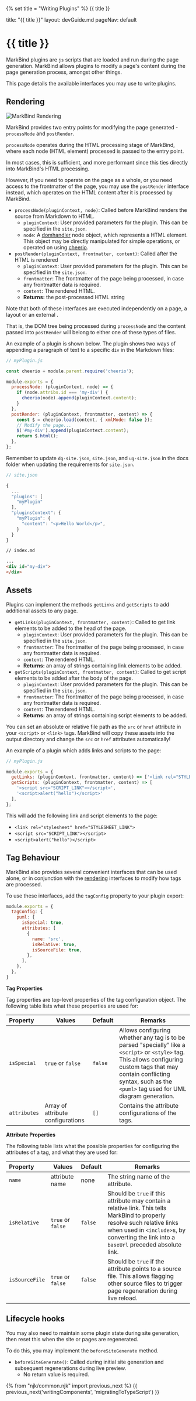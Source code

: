 {% set title = "Writing Plugins" %}
<span id="title" class="d-none">{{ title }}</span>

<frontmatter>
  title: "{{ title }}"
  layout: devGuide.md
  pageNav: default
</frontmatter>

# {{ title }}

MarkBind plugins are `js` scripts that are loaded and run during the page generation. MarkBind allows plugins to modify a page's content during the page generation process, amongst other things.

This page details the available interfaces you may use to write plugins.

## Rendering

![MarkBind Rendering]({{baseUrl}}/images/rendering.png)

MarkBind provides two entry points for modifying the page generated - `processNode` and `postRender`.

`processNode` operates during the HTML processing stage of MarkBind, where each node (HTML element) processed is passed
to the entry point.

In most cases, this is sufficient, and more performant since this ties directly into MarkBind's HTML processing.

However, if you need to operate on the page as a whole, or you need access to the frontmatter of the page, you may use the `postRender` interface instead, which operates on the HTML content after it is processed by MarkBind.

* `processNode(pluginContext, node)`: Called before MarkBind renders the source from Markdown to HTML.
  * `pluginContext`: User provided parameters for the plugin. This can be specified in the `site.json`.
  * `node`: A [domhandler](https://github.com/fb55/domhandler) node object, which represents a HTML element.
    This object may be directly manipulated for simple operations, or operated on using [cheerio](https://cheerio.js.org/).
* `postRender(pluginContext, frontmatter, content)`: Called after the HTML is rendered
  * `pluginContext`: User provided parameters for the plugin. This can be specified in the `site.json`.
  * `frontmatter`: The frontmatter of the page being processed, in case any frontmatter data is required.
  * `content`: The rendered HTML.
  * **Returns:** the post-processed HTML string

<box type="info">

Note that both of these interfaces are executed independently on a page, a layout or an
<popover>
<template slot="content">
Something referenced by a panel with a `src` attribute (`<panel src="...">`).
</template>
external
</popover>.

That is, the DOM tree being processed during `processNode` and the content passed into `postRender` will belong to either one of these types of files.
</box>

An example of a plugin is shown below. The plugin shows two ways of appending a paragraph of text to a specific `div` in the Markdown files:

```js
// myPlugin.js

const cheerio = module.parent.require('cheerio');

module.exports = {
  processNode: (pluginContext, node) => {
    if (node.attribs.id === 'my-div') {
      cheerio(node).append(pluginContext.content);
    }
  },
  postRender: (pluginContext, frontmatter, content) => {
    const $ = cheerio.load(content, { xmlMode: false });
    // Modify the page...
    $('#my-div').append(pluginContext.content);
    return $.html();
  },
};
```
<box type="warning">

Remember to update `dg-site.json`, `site.json`, and `ug-site.json` in the docs folder when updating the requirements for `site.json`.
</box>

```js
// site.json

{
  ...
  "plugins": [
    "myPlugin"
  ],
  "pluginsContext": {
    "myPlugin": {
      "content": "<p>Hello World</p>",
    }
  }
}
```

```md
// index.md

...
<div id="my-div">
</div>
```

## Assets

Plugins can implement the methods `getLinks` and `getScripts` to add additional assets to any page.

* `getLinks(pluginContext, frontmatter, content)`: Called to get link elements to be added to the head of the page.
  * `pluginContext`: User provided parameters for the plugin. This can be specified in the `site.json`.
  * `frontmatter`: The frontmatter of the page being processed, in case any frontmatter data is required.
  * `content`: The rendered HTML.
  * **Returns:** an array of strings containing link elements to be added.
* `getScripts(pluginContext, frontmatter, content)`: Called to get script elements to be added after the body of the page.
  * `pluginContext`: User provided parameters for the plugin. This can be specified in the `site.json`.
  * `frontmatter`: The frontmatter of the page being processed, in case any frontmatter data is required.
  * `content`: The rendered HTML.
  * **Returns:** an array of strings containing script elements to be added.

<box type="success" header="Local assets">

You can set an absolute or relative file path as the `src` or `href` attribute in your `<script>` or `<link>` tags.
MarkBind will copy these assets into the output directory and change the `src` or `href` attributes automatically!
</box>

An example of a plugin which adds links and scripts to the page:

```js
// myPlugin.js

module.exports = {
  getLinks: (pluginContext, frontmatter, content) => ['<link rel="STYLESHEET_LINK">'],
  getScripts: (pluginContext, frontmatter, content) => [
    '<script src="SCRIPT_LINK"></script>',
    '<script>alert("hello")</script>'
  ],
};

```

This will add the following link and script elements to the page:

* `<link rel="stylesheet" href="STYLESHEET_LINK">`
* `<script src="SCRIPT_LINK"></script>`
* `<script>alert("hello")</script>`

## Tag Behaviour

MarkBind also provides several convenient interfaces that can be used alone, or in conjunction with the [rendering](#rendering) interfaces to modify how tags are processed.

To use these interfaces, add the `tagConfig` property to your plugin export:

```js
module.exports = {
  tagConfig: {
    puml: {
      isSpecial: true,
      attributes: [
        {
          name: 'src',
          isRelative: true,
          isSourceFile: true,
        },
      ],
    },
  },
}
```

**Tag Properties**

Tag properties are top-level properties of the tag configuration object. The following table lists what these properties are used for:

Property | Values | Default | Remarks
:----- | ------- | ---- | ----
`isSpecial` | `true` or `false` | `false` | Allows configuring whether any tag is to be parsed "specially" like a `<script>` or `<style>` tag. This allows configuring custom tags that may contain conflicting syntax, such as the `<puml>` tag used for UML diagram generation.
`attributes` | Array of attribute configurations | `[]` | Contains the attribute configurations of the tags.

**Attribute Properties**

The following table lists what the possible properties for configuring the attributes of a tag, and what they are used for:

Property | Values | Default | Remarks
:----- | ------- | ---- | ----
`name` | attribute name | none | The string name of the attribute.
`isRelative` | `true` or `false` | `false` | Should be `true` if this attribute may contain a relative link. This tells MarkBind to properly resolve such relative links when used in `<include>`s, by converting the link into a `baseUrl` preceded absolute link.
`isSourceFile` | `true` or `false` | `false` | Should be `true` if the attribute points to a source file. This allows flagging other source files to trigger page regeneration during live reload.

## Lifecycle hooks

You may also need to maintain some plugin state during site generation, then reset this when the site or pages are regenerated.

To do this, you may implement the `beforeSiteGenerate` method.

* `beforeSiteGenerate()`: Called during initial site generation and subsequent regenerations during live preview.
  * No return value is required.

{% from "njk/common.njk" import previous_next %}
{{ previous_next('writingComponents', 'migratingToTypeScript') }}